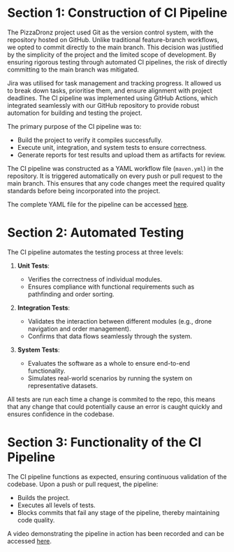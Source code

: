 # Section 1: Construction of CI Pipeline

The PizzaDronz project used Git as the version control system, with the repository hosted on GitHub. Unlike traditional feature-branch workflows, we opted to commit directly to the main branch. This decision was justified by the simplicity of the project and the limited scope of development. By ensuring rigorous testing through automated CI pipelines, the risk of directly committing to the main branch was mitigated.

Jira was utilised for task management and tracking progress. It allowed us to break down tasks, prioritise them, and ensure alignment with project deadlines. The CI pipeline was implemented using GitHub Actions, which integrated seamlessly with our GitHub repository to provide robust automation for building and testing the project.

The primary purpose of the CI pipeline was to:

- Build the project to verify it compiles successfully.
- Execute unit, integration, and system tests to ensure correctness.
- Generate reports for test results and upload them as artifacts for review.

The CI pipeline was constructed as a YAML workflow file (`maven.yml`) in the repository. It is triggered automatically on every push or pull request to the main branch. This ensures that any code changes meet the required quality standards before being incorporated into the project.

The complete YAML file for the pipeline can be accessed [here](https://github.com/IainHigh/UoE-Software-Testing-CW/blob/master/.github/workflows/maven.yml).

# Section 2: Automated Testing

The CI pipeline automates the testing process at three levels:

1. **Unit Tests**:

   - Verifies the correctness of individual modules.
   - Ensures compliance with functional requirements such as pathfinding and order sorting.

2. **Integration Tests**:

   - Validates the interaction between different modules (e.g., drone navigation and order management).
   - Confirms that data flows seamlessly through the system.

3. **System Tests**:
   - Evaluates the software as a whole to ensure end-to-end functionality.
   - Simulates real-world scenarios by running the system on representative datasets.

All tests are run each time a change is commited to the repo, this means that any change that could potentially cause an error is caught quickly and ensures confidence in the codebase.

# Section 3: Functionality of the CI Pipeline

The CI pipeline functions as expected, ensuring continuous validation of the codebase. Upon a push or pull request, the pipeline:

- Builds the project.
- Executes all levels of tests.
- Blocks commits that fail any stage of the pipeline, thereby maintaining code quality.

A video demonstrating the pipeline in action has been recorded and can be accessed [here](https://github.com/IainHigh/UoE-Software-Testing-CW/blob/master/Software%Testing%Docs/CI%Pipeline.mp4).
